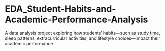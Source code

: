 # EDA_Student-Habits-and-Academic-Performance-Analysis
A data analysis project exploring how students’ habits—such as study time, sleep patterns, extracurricular activities, and lifestyle choices—impact their academic performance.
